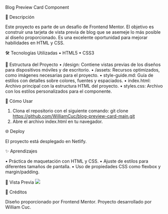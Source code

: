 Blog Preview Card Component

🌟 Descripción

Este proyecto es parte de un desafío de Frontend Mentor. El objetivo es construir una tarjeta de vista previa de blog que se asemeje lo más posible al diseño proporcionado. Es una excelente oportunidad para mejorar habilidades en HTML y CSS.

🛠️ Tecnologías Utilizadas
• HTML5
• CSS3

📂 Estructura del Proyecto
• /design: Contiene vistas previas de los diseños para dispositivos móviles y de escritorio.
• /assets: Recursos optimizados, como imágenes necesarias para el proyecto.
• style-guide.md: Guía de estilos con detalles sobre colores, fuentes y espaciados.
• index.html: Archivo principal con la estructura HTML del proyecto.
• styles.css: Archivo con los estilos personalizados para el componente.

🚀 Cómo Usar

1. Clona el repositorio con el siguiente comando:
   git clone https://github.com/WilliamCuc/blog-preview-card-main.git
2. Abre el archivo index.html en tu navegador.

🌐 Deploy

El proyecto está desplegado en Netlify.

✨ Aprendizajes

• Práctica de maquetación con HTML y CSS.
• Ajuste de estilos para diferentes tamaños de pantalla.
• Uso de propiedades CSS como flexbox y margin/padding.

📸 Vista Previa
![](./images/screenshot.png)

📝 Créditos

Diseño proporcionado por Frontend Mentor. Proyecto desarrollado por William Cuc.

